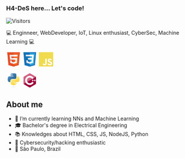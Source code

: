 ### H4-DeS here... Let's code! 
![Visitors](https://api.visitorbadge.io/api/visitors?path=http%3A%2F%2Fgithub.com%2FH4-Des&label=visitors&countColor=%23ba88c8&style=plastic)


💻 Enginneer, WebDeveloper, IoT, Linux enthusiast, CyberSec, Machine Learning 💻


<img alt="HTML5" heigth= "30" width= "40" src="https://raw.githubusercontent.com/devicons/devicon/master/icons/html5/html5-original.svg"></img>  <img heigth= "30" width= "40" src="https://raw.githubusercontent.com/devicons/devicon/master/icons/css3/css3-original.svg"></img>   <img heigth= "30" width= "40" src="https://raw.githubusercontent.com/devicons/devicon/master/icons/javascript/javascript-plain.svg"></img>

<img heigth= "30" width= "40" src="https://raw.githubusercontent.com/izumin5210/emojipack-for-devicon/master/png/python.png"></img>  <img heigth= "30" width= "40" src="https://raw.githubusercontent.com/izumin5210/emojipack-for-devicon/master/png/cplusplus.png"></img>

<h2>About me</h2>
<ul>
<li> 🌱 I’m currently learning NNs and Machine Learning </li>
<li> 🎓 Bachelor's degree in Electrical Engineering </li>
<li> 📚 Knowledges about HTML, CSS, JS, NodeJS, Python </li>
<li> 🔐 Cybersecurity/hacking enthusiastic </li>
<li> 📌 São Paulo, Brazil</li>
</ul>
<!--
**H4-DeS/H4-DeS** is a ✨ _special_ ✨ repository because its `README.md` (this file) appears on your GitHub profile.

Here are some ideas to get you started:

- 🔭 I’m currently working on ...

- 👯 I’m looking to collaborate on ...
- 🤔 I’m looking for help with ...
- 💬 Ask me about ...
- 📫 How to reach me: ...
- 😄 Pronouns: ...
- ⚡ Fun fact: ...
-->
